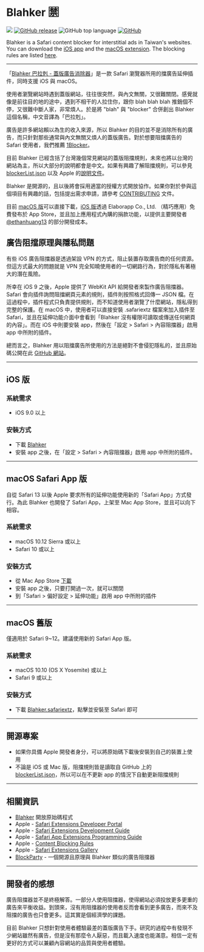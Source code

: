# Blahker 🈲
![](https://travis-ci.org/ethanhuang13/blahker.svg?branch=master) [![GitHub release](https://img.shields.io/github/release/ethanhuang13/blahker.svg)](https://itunes.apple.com/tw/app/blahker-ba-la-ke-gai-ban-guang/id1182699267?mt=8&at=1l3vpBq&pt=99170802&ct=readme) ![GitHub top language](https://img.shields.io/github/languages/top/ethanhuang13/blahker.svg) [![GitHub](https://img.shields.io/github/license/ethanhuang13/blahker.svg)](https://github.com/ethanhuang13/blahker/blob/master/LICENSE) 

Blahker is a Safari content blocker for interstitial ads in Taiwan's websites. You can download the [iOS app](https://itunes.apple.com/tw/app/blahker-ba-la-ke-gai-ban-guang/id1182699267?mt=8&at=1l3vpBq&pt=99170802&ct=readme) and the [macOS extension](https://github.com/ethanhuang13/blahker/blob/master/Blahker.safariextz). The blocking rules are listed [here](https://github.com/ethanhuang13/blahker/blob/master/Blahker.safariextension/blockerList.json).

---

「[Blahker 巴拉剋 - 蓋版廣告消除器](https://github.com/ethanhuang13/blahker)」是一款 Safari 瀏覽器所用的擋廣告延伸插件，同時支援 iOS 與 macOS。

使用者瀏覽網站時遇到蓋版網站，往往很突然，與內文無關，又很難關閉。感覺就像是前往目的地的途中，遇到不相干的人拉住你，跟你 blah blah blah 推銷個不停，又很難中斷人家，非常煩人。於是將 "blah" 與 "blocker" 合併創出 Blahker 這個名稱，中文音譯為「巴拉剋」。

廣告是許多網站賴以為生的收入來源，所以 Blahker 的目的並不是消除所有的廣告，而只針對那些通常與內文無關又煩人的蓋版廣告。對於想要阻擋廣告的 Safari 使用者，我們推薦 [1Blocker](https://1blocker.com)。

目前 Blahker 已經含括了台灣幾個常見網站的蓋版阻擋規則，未來也將以台灣的網站為主，所以大部分的說明都會是中文。如果有興趣了解阻擋規則，可以參見 [blockerList.json](https://github.com/ethanhuang13/blahker/blob/master/Blahker.safariextension/blockerList.json) 以及 Apple 的[說明文件](https://developer.apple.com/library/content/documentation/Extensions/Conceptual/ContentBlockingRules/CreatingRules/CreatingRules.html#//apple_ref/doc/uid/TP40016265-CH2-SW1)。

Blahker 是開源的，且以後將會採用適當的授權方式開放協作。如果你對於參與這個項目有興趣的話，包括提出需求申請，請參考 [CONTRIBUTING](https://github.com/ethanhuang13/blahker/blob/master/CONTRIBUTING.md) 文件。

目前 [macOS 版](https://github.com/ethanhuang13/blahker/blob/master/Blahker.safariextz)可以直接下載，[iOS 版](https://itunes.apple.com/tw/app/blahker-ba-la-ke-gai-ban-guang/id1182699267?mt=8&at=1l3vpBq&pt=99170802&ct=readme)透過 Elaborapp Co., Ltd. （精巧應用）免費發布於 App Store，並且加上應用程式內購的捐款功能，以提供主要開發者 [@ethanhuang13](https://twitter.com/ethanhuang13) 的部分開發成本。

## 廣告阻擋原理與隱私問題

有些 iOS 廣告阻擋器是透過架設 VPN 的方式，阻止裝置存取廣告商的任何資源。但這方式最大的問題就是 VPN 完全知曉使用者的一切網路行為，對於隱私有著極大的潛在風險。

所幸在 iOS 9 之後，Apple 提供了 WebKit API 給開發者來製作廣告阻擋器。Safari 會向插件詢問阻擋網頁元素的規則，插件則按照格式回傳一 JSON 檔。在這過程中，插件程式只負責提供規則，而不知道使用者瀏覽了什麼網站，隱私得到完整的保護。在 macOS 中，使用者可以直接安裝 .safariextz 檔案來加入插件至 Safari，並且在延伸功能介面中會看到「Blahker 沒有權限可讀取或傳送任何網頁的內容」。而在 iOS 中則要安裝 app，然後在「設定 > Safari > 內容阻擋器」啟用 app 中所附的插件。

總而言之，Blahker 用以阻擋廣告所使用的方法是絕對不會侵犯隱私的，並且原始碼公開在此 [GitHub 網站](https://github.com/ethanhuang13/blahker)。

---

## iOS 版

### 系統需求
- iOS 9.0 以上

### 安裝方式

- 下載 [Blahker](https://itunes.apple.com/tw/app/blahker-ba-la-ke-gai-ban-guang/id1182699267?mt=8&at=1l3vpBq&pt=99170802&ct=readme)
- 安裝 app 之後，在「設定 > Safari > 內容阻擋器」啟用 app 中所附的插件。

---

## macOS Safari App 版

自從 Safari 13 以後 Apple 要求所有的延伸功能使用新的「Safari App」方式發行。為此 Blahker 也開發了 Safari App，上架至 Mac App Store，並且可以向下相容。

### 系統需求

- macOS 10.12 Sierra 或以上
- Safari 10 或以上

### 安裝方式

- 從 Mac App Store [下載](https://apps.apple.com/us/app/blahker-巴拉剋/id1482371114?l=zh&ls=1&mt=12)
- 安裝 app 之後，只要打開過一次，就可以關閉
- 到「Safari > 偏好設定 > 延伸功能」啟用 app 中所附的插件

---

## macOS 舊版

僅適用於 Safari 9~12。建議使用新的 Safari App 版。

### 系統需求
- macOS 10.10 (OS X Yosemite) 或以上
- Safari 9 或以上

### 安裝方式
- 下載 [Blahker.safariextz](https://github.com/ethanhuang13/blahker/blob/master/Blahker.safariextz)，點擊並安裝至 Safari 即可

---

## 開源專案

- 如果你具備 Apple 開發者身分，可以將原始碼下載後安裝到自己的裝置上使用
- 不論是 iOS 或 Mac 版，阻擋規則皆是讀取自 GitHub 上的 [blockerList.json](https://github.com/ethanhuang13/blahker/blob/master/Blahker.safariextension/blockerList.json)，所以可以在不更新 app 的情況下自動更新阻擋規則

---
## 相關資訊

- [Blahker](https://github.com/ethanhuang13/blahker) 開放原始碼程式
- Apple - [Safari Extensions Developer Portal](https://developer.apple.com/safari/extensions/)
- Apple - [Safari Extensions Development Guide](https://developer.apple.com/library/content/documentation/Tools/Conceptual/SafariExtensionGuide/Introduction/Introduction.html)
- Apple - [Safari App Extensions Programming Guide](https://developer.apple.com/library/prerelease/content/documentation/NetworkingInternetWeb/Conceptual/SafariAppExtension_PG/)
- Apple - [Content Blocking Rules](https://developer.apple.com/library/content/documentation/Extensions/Conceptual/ContentBlockingRules/CreatingRules/CreatingRules.html#//apple_ref/doc/uid/TP40016265-CH2-SW1)
- Apple - [Safari Extensions Gallery](https://safari-extensions.apple.com)
- [BlockParty](https://github.com/krishkumar/BlockParty) - 一個開源且原理與 Blahker 類似的廣告阻擋器

---
## 開發者的感想
廣告阻擋器並不是終極解答。一部分人使用阻擋器，使得網站必須投放更多更重的廣告來平衡收益。到頭來，沒有用阻擋器的使用者反而會看到更多廣告，而來不及阻擋的廣告也只會更多。這其實是個經濟學的課題。

目前 Blahker 只想針對使用者體驗最差的蓋版廣告下手。研究的過程中有發現不少網站雖然有廣告，但是沒有那麼令人厭惡，而且載入速度也能滿意。相信一定有更好的方式可以兼顧內容網站的品質與使用者體驗。
